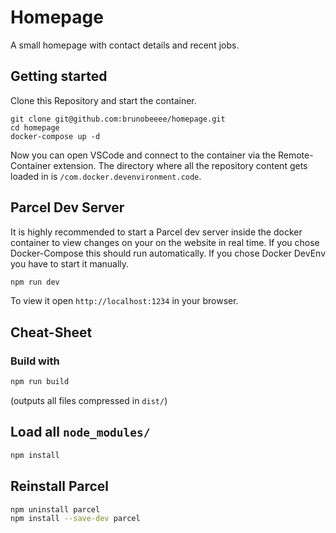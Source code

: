 # Homepage
A small homepage with contact details and recent jobs.

## Getting started
Clone this Repository and start the container.
```
git clone git@github.com:brunobeeee/homepage.git
cd homepage
docker-compose up -d
```

Now you can open VSCode and connect to the container via the Remote-Container extension. The directory where all the repository content gets loaded in is `/com.docker.devenvironment.code`.


## Parcel Dev Server
It is highly recommended to start a Parcel dev server inside the docker container to view changes on your on the website in real time. If you chose Docker-Compose this should run automatically. If you chose Docker DevEnv you have to start it manually.
```bash
npm run dev
```
To view it open `http://localhost:1234` in your browser.


## Cheat-Sheet

### Build with
```bash
npm run build
```
(outputs all files compressed in `dist/`)

## Load all `node_modules/`
```bash
npm install
```

## Reinstall Parcel
```bash
npm uninstall parcel
npm install --save-dev parcel
```
